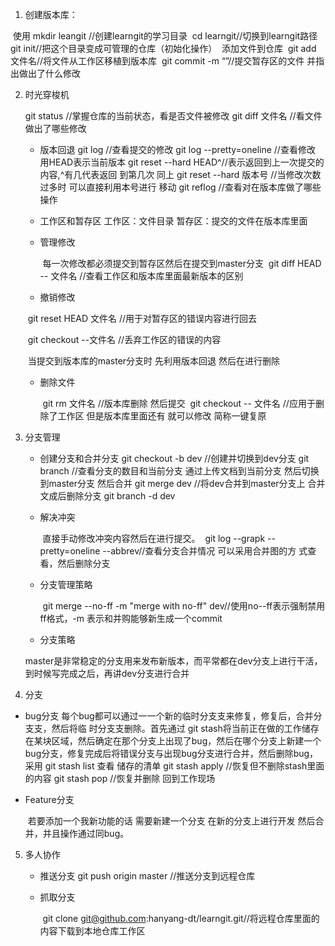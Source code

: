 1. 创建版本库：

​            使用 mkdir leangit //创建learngit的学习目录
​             cd learngit//切换到learngit路径
​             git init//把这个目录变成可管理的仓库（初始化操作）
​             添加文件到仓库
​             git add 文件名//将文件从工作区移植到版本库 
​             git  commit -m “”//提交暂存区的文件 并指出做出了什么修改

2. 时光穿梭机

     git status //掌握仓库的当前状态，看是否文件被修改
             git diff 文件名 //看文件做出了哪些修改

   - 版本回退
                   git log //查看提交的修改
                   git log --pretty=oneline //查看修改
                   用HEAD表示当前版本
                   git reset --hard HEAD^//表示返回到上一次提交的内容,^有几代表返回              到第几次
                   同上 git reset --hard 版本号 //当修改次数过多时 可以直接利用本号进行              移动
                   git reflog //查看对在版本库做了哪些操作

   - 工作区和暂存区
                  工作区：文件目录
                  暂存区：提交的文件在版本库里面

   * 管理修改

     ​               每一次修改都必须提交到暂存区然后在提交到master分支
     ​                git diff HEAD -- 文件名 //查看工作区和版本库里面最新版本的区别

   *  撤销修改

     ​                git reset HEAD 文件名 //用于对暂存区的错误内容进行回去

     ​                git checkout --文件名 //丢弃工作区的错误的内容

     ​                当提交到版本库的master分支时 先利用版本回退 然后在进行删除

   * 删除文件

     ​              git rm 文件名 //版本库删除  然后提交
     ​               git checkout -- 文件名 //应用于删除了工作区 但是版本库里面还有 就可以修改 简称一键复原

3. 分支管理

   - 创建分支和合并分支
                   git checkout -b dev //创建并切换到dev分支
                   git branch //查看分支的数目和当前分支
                   通过上传文档到当前分支 然后切换到master分支  然后合并
                    git merge dev //将dev合并到master分支上
                    合并文成后删除分支
                    git branch -d dev

   - 解决冲突

     ​                直接手动修改冲突内容然后在进行提交。
     ​                 git log --grapk --pretty=oneline --abbrev//查看分支合并情况 可以采用合并图的方    式查看，然后删除分支       

   * 分支管理策略

     ​                 git merge --no-ff -m "merge with no-ff" dev//使用no--ff表示强制禁用ff格式，-m 表示和并购能够新生成一个commit   

   *  分支策略

     ​                master是非常稳定的分支用来发布新版本，而平常都在dev分支上进行干活，到时候写完成之后，再讲dev分支进行合并   

4.  分支

   - bug分支
                   每个bug都可以通过⼀一个新的临时分⽀支来修复，修复后，合并分⽀支，然后将临 时分⽀支删除。首先通过 git stash将当前正在做的工作储存在某块区域，然后确定在那个分支上出现了bug，然后在哪个分支上新建一个bug分支，修复完成后将错误分支与出现bug分支进行合并，然后删除bug，采用 git stash list 查看 储存的清单
     git stash apply //恢复但不删除stash里面的内容 
     git stash pop //恢复并删除 回到工作现场

   - Feature分支

     ​              若要添加一个我新功能的话 需要新建一个分支  在新的分支上进行开发 然后合并，并且操作通过同bug。

5. 多人协作

   - 推送分支
                   git push origin master //推送分支到远程仓库

   - 抓取分支

     ​              git clone git@github.com:hanyang-dt/learngit.git//将远程仓库里面的内容下载到本地仓库工作区

​        

